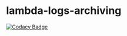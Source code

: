 # lambda-logs-archiving

[![Codacy Badge](https://api.codacy.com/project/badge/Grade/2f71f9519a854a0a9374fd32eef9f02d)](https://www.codacy.com/app/ajardin/lambda-logs-archiving?utm_source=github.com&utm_medium=referral&utm_content=ajardin/lambda-logs-archiving&utm_campaign=badger)